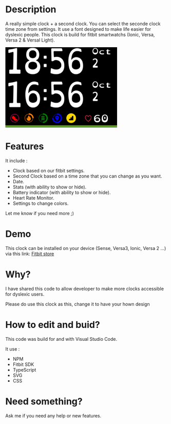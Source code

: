 # Description
A really simple clock + a second clock. You can select the seconde clock time zone from settings.
It use a font designed to make life easier for dyslexic people.
This clock is build for fitbit smartwatchs (Ionic, Versa, Versa 2 & Versal Light).

![Ionic screenshot 1](Screenshots/ionic10.png)

# Features
It include :
- Clock based on our fitbit settings.
- Second Clock based on a time zone that you can change as you want.
- Date.
- Stats (with ability to show or hide).
- Battery indicator (with ability to show or hide).
- Heart Rate Monitor.
- Settings to change colors.

Let me know if you need more ;)

# Demo
This clock can be installed on your device (Sense, Versa3, Ionic, Versa 2 ...) via this link: [Fitbit store](https://gam.fitbit.com/gallery/clock/830ab660-01f1-49bf-bc2e-fb951a4fb7b4)

# Why?
I have shared this code to allow developer to make more clocks accessible for dyslexic users.

Please do use this clock as this, change it to have your hown design

# How to edit and buid?
This code was build for and with Visual Studio Code.

It use :
- NPM
- Fitbit SDK
- TypeScript
- SVG
- CSS

# Need something?
Ask me if you need any help or new features.